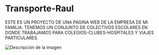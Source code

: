 # Transporte-Raul

ESTE ES UN PROYECTO DE UNA PAGINA WEB DE LA EMPRESA DE MI FAMILIA. TENEMOS UN CONJUNTO DE COLECTIVOS ESCOLARES EN DONDE TRABAJAMOS PARA COLEGIOS-CLUBES-HOSPITALES Y VIAJES PARTICULARES.

![Descripción de la imagen](https://i.imgur.com/z7XPbMT.jpg)

